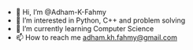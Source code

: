 - 👋 Hi, I’m @Adham-K-Fahmy
- 👀 I’m interested in Python, C++ and problem solving
- 🌱 I’m currently learning Computer Science
- 📫 How to reach me adham.kh.fahmy@gmail.com

<!---
Adham-K-Fahmy/Adham-K-Fahmy is a ✨ special ✨ repository because its `README.md` (this file) appears on your GitHub profile.
You can click the Preview link to take a look at your changes.
--->
